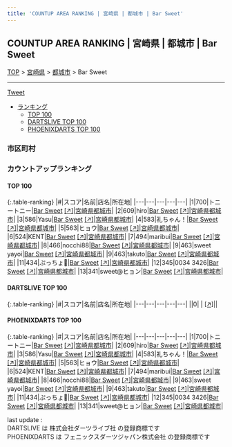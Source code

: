 ```yaml
---
title: 'COUNTUP AREA RANKING | 宮崎県 | 都城市 | Bar Sweet'
---
```

## COUNTUP AREA RANKING | 宮崎県 | 都城市 | Bar Sweet

[TOP](/darts/rank/) > [宮崎県](/darts/rank/宮崎県/) > [都城市](/darts/rank/宮崎県/都城市/) > Bar Sweet

___

<a href="https://twitter.com/share?ref_src=twsrc%5Etfw" data-text="COUNTUP AREA RANKING | 宮崎県都城市Bar Sweet" class="twitter-share-button" data-hashtags="DARTSLIVE,PHOENIXDARTS,darts,ダーツ" data-show-count="false">Tweet</a>

* [ランキング](#カウントアップランキング)
    * [TOP 100](#top-100)
    * [DARTSLIVE TOP 100](#dartslive-top-100)
    * [PHOENIXDARTS TOP 100](#phoenixdarts-top-100)

### 市区町村

<ul>

</ul>

### カウントアップランキング

#### TOP 100



{:.table-ranking}
|#|スコア|名前|店名|所在地|
|---|---|---|---|---|
|1|700|<span class="rank-name-pd">トニートニー</span>|<a href="/darts/rank/shops/83369.html">Bar Sweet</a> <a href="https://vs.phoenixdarts.com/jp/shop/shopDetailInfo/s_83369?s_seq=83369">[↗]</a>|<a href="/darts/rank/宮崎県/都城市">宮崎県都城市</a>|
|2|609|<span class="rank-name-pd">hiro</span>|<a href="/darts/rank/shops/83369.html">Bar Sweet</a> <a href="https://vs.phoenixdarts.com/jp/shop/shopDetailInfo/s_83369?s_seq=83369">[↗]</a>|<a href="/darts/rank/宮崎県/都城市">宮崎県都城市</a>|
|3|586|<span class="rank-name-pd">Yasu</span>|<a href="/darts/rank/shops/83369.html">Bar Sweet</a> <a href="https://vs.phoenixdarts.com/jp/shop/shopDetailInfo/s_83369?s_seq=83369">[↗]</a>|<a href="/darts/rank/宮崎県/都城市">宮崎県都城市</a>|
|4|583|<span class="rank-name-pd">礼ちゃん！</span>|<a href="/darts/rank/shops/83369.html">Bar Sweet</a> <a href="https://vs.phoenixdarts.com/jp/shop/shopDetailInfo/s_83369?s_seq=83369">[↗]</a>|<a href="/darts/rank/宮崎県/都城市">宮崎県都城市</a>|
|5|563|<span class="rank-name-pd">ヒョウ</span>|<a href="/darts/rank/shops/83369.html">Bar Sweet</a> <a href="https://vs.phoenixdarts.com/jp/shop/shopDetailInfo/s_83369?s_seq=83369">[↗]</a>|<a href="/darts/rank/宮崎県/都城市">宮崎県都城市</a>|
|6|524|<span class="rank-name-pd">KENT</span>|<a href="/darts/rank/shops/83369.html">Bar Sweet</a> <a href="https://vs.phoenixdarts.com/jp/shop/shopDetailInfo/s_83369?s_seq=83369">[↗]</a>|<a href="/darts/rank/宮崎県/都城市">宮崎県都城市</a>|
|7|494|<span class="rank-name-pd">maribui</span>|<a href="/darts/rank/shops/83369.html">Bar Sweet</a> <a href="https://vs.phoenixdarts.com/jp/shop/shopDetailInfo/s_83369?s_seq=83369">[↗]</a>|<a href="/darts/rank/宮崎県/都城市">宮崎県都城市</a>|
|8|466|<span class="rank-name-pd">nocchi88</span>|<a href="/darts/rank/shops/83369.html">Bar Sweet</a> <a href="https://vs.phoenixdarts.com/jp/shop/shopDetailInfo/s_83369?s_seq=83369">[↗]</a>|<a href="/darts/rank/宮崎県/都城市">宮崎県都城市</a>|
|9|463|<span class="rank-name-pd">sweet yayoi</span>|<a href="/darts/rank/shops/83369.html">Bar Sweet</a> <a href="https://vs.phoenixdarts.com/jp/shop/shopDetailInfo/s_83369?s_seq=83369">[↗]</a>|<a href="/darts/rank/宮崎県/都城市">宮崎県都城市</a>|
|9|463|<span class="rank-name-pd">takuto</span>|<a href="/darts/rank/shops/83369.html">Bar Sweet</a> <a href="https://vs.phoenixdarts.com/jp/shop/shopDetailInfo/s_83369?s_seq=83369">[↗]</a>|<a href="/darts/rank/宮崎県/都城市">宮崎県都城市</a>|
|11|434|<span class="rank-name-pd">ぷっちょ🤪</span>|<a href="/darts/rank/shops/83369.html">Bar Sweet</a> <a href="https://vs.phoenixdarts.com/jp/shop/shopDetailInfo/s_83369?s_seq=83369">[↗]</a>|<a href="/darts/rank/宮崎県/都城市">宮崎県都城市</a>|
|12|345|<span class="rank-name-pd">0034 3426</span>|<a href="/darts/rank/shops/83369.html">Bar Sweet</a> <a href="https://vs.phoenixdarts.com/jp/shop/shopDetailInfo/s_83369?s_seq=83369">[↗]</a>|<a href="/darts/rank/宮崎県/都城市">宮崎県都城市</a>|
|13|341|<span class="rank-name-pd">sweet@ヒョン</span>|<a href="/darts/rank/shops/83369.html">Bar Sweet</a> <a href="https://vs.phoenixdarts.com/jp/shop/shopDetailInfo/s_83369?s_seq=83369">[↗]</a>|<a href="/darts/rank/宮崎県/都城市">宮崎県都城市</a>|


#### DARTSLIVE TOP 100



{:.table-ranking}
|#|スコア|名前|店名|所在地|
|---|---|---|---|---|
||0|<span class="rank-name-dl"> </span>|<a href="/darts/rank/shops/.html"></a> <a href="">[↗]</a>|<a href="/darts/rank//"></a>|


#### PHOENIXDARTS TOP 100



{:.table-ranking}
|#|スコア|名前|店名|所在地|
|---|---|---|---|---|
|1|700|<span class="rank-name-pd">トニートニー</span>|<a href="/darts/rank/shops/83369.html">Bar Sweet</a> <a href="https://vs.phoenixdarts.com/jp/shop/shopDetailInfo/s_83369?s_seq=83369">[↗]</a>|<a href="/darts/rank/宮崎県/都城市">宮崎県都城市</a>|
|2|609|<span class="rank-name-pd">hiro</span>|<a href="/darts/rank/shops/83369.html">Bar Sweet</a> <a href="https://vs.phoenixdarts.com/jp/shop/shopDetailInfo/s_83369?s_seq=83369">[↗]</a>|<a href="/darts/rank/宮崎県/都城市">宮崎県都城市</a>|
|3|586|<span class="rank-name-pd">Yasu</span>|<a href="/darts/rank/shops/83369.html">Bar Sweet</a> <a href="https://vs.phoenixdarts.com/jp/shop/shopDetailInfo/s_83369?s_seq=83369">[↗]</a>|<a href="/darts/rank/宮崎県/都城市">宮崎県都城市</a>|
|4|583|<span class="rank-name-pd">礼ちゃん！</span>|<a href="/darts/rank/shops/83369.html">Bar Sweet</a> <a href="https://vs.phoenixdarts.com/jp/shop/shopDetailInfo/s_83369?s_seq=83369">[↗]</a>|<a href="/darts/rank/宮崎県/都城市">宮崎県都城市</a>|
|5|563|<span class="rank-name-pd">ヒョウ</span>|<a href="/darts/rank/shops/83369.html">Bar Sweet</a> <a href="https://vs.phoenixdarts.com/jp/shop/shopDetailInfo/s_83369?s_seq=83369">[↗]</a>|<a href="/darts/rank/宮崎県/都城市">宮崎県都城市</a>|
|6|524|<span class="rank-name-pd">KENT</span>|<a href="/darts/rank/shops/83369.html">Bar Sweet</a> <a href="https://vs.phoenixdarts.com/jp/shop/shopDetailInfo/s_83369?s_seq=83369">[↗]</a>|<a href="/darts/rank/宮崎県/都城市">宮崎県都城市</a>|
|7|494|<span class="rank-name-pd">maribui</span>|<a href="/darts/rank/shops/83369.html">Bar Sweet</a> <a href="https://vs.phoenixdarts.com/jp/shop/shopDetailInfo/s_83369?s_seq=83369">[↗]</a>|<a href="/darts/rank/宮崎県/都城市">宮崎県都城市</a>|
|8|466|<span class="rank-name-pd">nocchi88</span>|<a href="/darts/rank/shops/83369.html">Bar Sweet</a> <a href="https://vs.phoenixdarts.com/jp/shop/shopDetailInfo/s_83369?s_seq=83369">[↗]</a>|<a href="/darts/rank/宮崎県/都城市">宮崎県都城市</a>|
|9|463|<span class="rank-name-pd">sweet yayoi</span>|<a href="/darts/rank/shops/83369.html">Bar Sweet</a> <a href="https://vs.phoenixdarts.com/jp/shop/shopDetailInfo/s_83369?s_seq=83369">[↗]</a>|<a href="/darts/rank/宮崎県/都城市">宮崎県都城市</a>|
|9|463|<span class="rank-name-pd">takuto</span>|<a href="/darts/rank/shops/83369.html">Bar Sweet</a> <a href="https://vs.phoenixdarts.com/jp/shop/shopDetailInfo/s_83369?s_seq=83369">[↗]</a>|<a href="/darts/rank/宮崎県/都城市">宮崎県都城市</a>|
|11|434|<span class="rank-name-pd">ぷっちょ🤪</span>|<a href="/darts/rank/shops/83369.html">Bar Sweet</a> <a href="https://vs.phoenixdarts.com/jp/shop/shopDetailInfo/s_83369?s_seq=83369">[↗]</a>|<a href="/darts/rank/宮崎県/都城市">宮崎県都城市</a>|
|12|345|<span class="rank-name-pd">0034 3426</span>|<a href="/darts/rank/shops/83369.html">Bar Sweet</a> <a href="https://vs.phoenixdarts.com/jp/shop/shopDetailInfo/s_83369?s_seq=83369">[↗]</a>|<a href="/darts/rank/宮崎県/都城市">宮崎県都城市</a>|
|13|341|<span class="rank-name-pd">sweet@ヒョン</span>|<a href="/darts/rank/shops/83369.html">Bar Sweet</a> <a href="https://vs.phoenixdarts.com/jp/shop/shopDetailInfo/s_83369?s_seq=83369">[↗]</a>|<a href="/darts/rank/宮崎県/都城市">宮崎県都城市</a>|


<div class="footer border-top border-gray-light mt-5 pt-3 text-right text-gray">
    last update : <span style="font-weight: italic" id="foot_last_modified"></span><br />
    DARTSLIVE は 株式会社ダーツライブ社 の登録商標です<br />
    PHOENIXDARTS は フェニックスダーツジャパン株式会社 の登録商標です<br />
</div>

<script src="https://cdnjs.cloudflare.com/ajax/libs/jquery.tablesorter/2.31.3/js/jquery.tablesorter.min.js" integrity="sha512-qzgd5cYSZcosqpzpn7zF2ZId8f/8CHmFKZ8j7mU4OUXTNRd5g+ZHBPsgKEwoqxCtdQvExE5LprwwPAgoicguNg==" crossorigin="anonymous" referrerpolicy="no-referrer"></script>
<link rel="stylesheet" href="https://cdnjs.cloudflare.com/ajax/libs/jquery.tablesorter/2.31.3/css/theme.default.min.css" integrity="sha512-wghhOJkjQX0Lh3NSWvNKeZ0ZpNn+SPVXX1Qyc9OCaogADktxrBiBdKGDoqVUOyhStvMBmJQ8ZdMHiR3wuEq8+w==" crossorigin="anonymous" referrerpolicy="no-referrer" />
<script>
$(function() {
    $(".table-ranking").tablesorter({sortList:[[0, 0]]});
    $("#foot_last_modified").text(formatDate(new Date(document.lastModified), 'yyyy-MM-dd HH:mm:ss'));
});
</script>

<script async src="https://platform.twitter.com/widgets.js" charset="utf-8"></script>